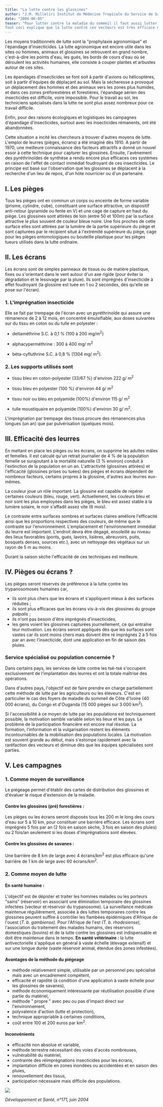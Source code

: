 ```yaml
---
title: "La lutte contre les glossines"
author: "J.M. Milleliri Institut de Médecine Tropicale du Service de Santé des Armées - Le Pharo, Marseille.  "
date: "2004-06-05"
teaser: "Pour lutter contre la maladie du sommeil il faut aussi lutter contre son vecteur, la glossine ou mouche tsé tsé. Cette mouche vit et se reproduit dans les endroits humides et ombragés, elle se déplace peu. Glossines mâles et femelles piquent (piqûre douloureuse) mais heureusement rares sont celles qui transmettent le parasite.  
Tout ceci explique que la lutte contre ces vecteurs est très efficace et a permis d'arrêter les épidémies."
---
```


Les moyens traditionnels de lutte sont la "prophylaxie agronomique" et l'épandage d'insecticides. La lutte agronomique est encore utile dans les sites où hommes, animaux et glossines se retrouvent en grand nombre, c'est-à-dire les points d'eau, les gués, les bords de cours d'eau où se déroulent les activités humaines, elle consiste à couper plantes et arbustes autour de ces sites.

Les épandages d'insecticides se font soit à partir d'avions ou hélicoptères, soit à partir d'équipes de déplaçant au sol. Mais la sécheresse a provoqué un déplacement des hommes et des animaux vers les zones plus humides, et dans ces zones préforestières et forestières, l'épandage aérien des insecticides est difficile, voire impossible. Pour le travail au sol, les techniciens spécialisés dans la lutte ne sont plus assez nombreux pour ce travail difficile.

Enfin, pour des raisons écologiques et logistiques les campagnes d'épandage d'insecticides, surtout avec les insecticides rémanents, ont été abandonnées.

Cette situation a incité les chercheurs à trouver d'autres moyens de lutte. L'emploi de leurres (pièges, écrans) a été imaginé dès 1910. A partir de 1970, une meilleure connaissance des facteurs attractifs a donné un nouvel essor à cette technique pour capturer les glossines. Ensuite, l'avènement des pyréthrinoïdes de synthèse a rendu encore plus efficaces ces systèmes en raison de l'effet de contact immédiat foudroyant de ces insecticides. Le principe est basé sur l'observation que les glossines se déplacent à la recherche d'un lieu de repos, d'un hôte nourricier ou d'un partenaire.

## I. Les pièges

Tous les pièges ont en commun un corps ou enceinte de forme variable (prisme, cylindre, cube), constituant une surface attractive, un dispositif anti-retour (pyramide ou fente en V) et une cage de capture en haut du piège. Les glossines sont attirées de loin (entre 50 et 100m) par la surface attractive le plus souvent de couleur bleue noire. Une fois proches de cette surface elles sont attirées par la lumière de la partie supérieure du piège et sont capturées par le récipient situé à l'extrémité supérieure du piège, cage pour les pièges entomologiques ou bouteille plastique pour les pièges tueurs utilisés dans la lutte ordinaire.

## II. Les écrans

Les écrans sont de simples panneaux de tissus ou de matière plastique, fixes ou s'orientant dans le vent autour d'un axe rigide (pour éviter la dégradation et le lessivage par la pluie). Ils sont imprégnés d'insecticide à effet foudroyant (la glossine est tuée en 1 ou 2 secondes, dès qu'elle se pose sur l'écran).

### 1. L'imprégnation insecticide

Elle se fait par trempage de l'écran avec un pyréthrinoïde qui assure une rémanence de 2 à 12 mois, en concentré émulsifiable, aux doses suivantes sur du tissu en coton ou du tulle en polyester :

+ deltaméthrine S.C. à 0,1 % (100 à 200 mg/m<sup>2</sup>)

+ alphacyperméthrine : 300 à 400 mg/ m<sup>2</sup>

+ béta-cyfluthrine S.C. à 0,8 % (1304 mg/ m<sup>2</sup>).

### 2. Les supports utilisés sont

*   tissu bleu en coton-polyester (33/67 %) d'environ 222 g/ m<sup>2</sup>
*   tissu bleu en polyester (100 %) d'environ 44 g/ m<sup>2</sup>

*   tissu noir ou bleu en polyamide (100%) d'environ 115 g/ m<sup>2</sup>
*   tulle moustiquaire en polyamide (100%) d'environ 30 g/ m<sup>2</sup>.

L'imprégnation par trempage des tissus procure des rémanences plus longues (un an) que par pulvérisation (quelques mois).

## III. Efficacité des leurres

En mettant en place les pièges ou les écrans, on supprime les adultes mâles et femelles. Il est calculé qu'un retrait journalier de 4 % de la population femelle se surajoutant à la mortalité naturelle (3 % environ) conduit à l'extinction de la population en un an. L'attractivité (glossines attirées) et l'efficacité (glossines prises ou tuées) des pièges et écrans dépendent de nombreux facteurs, certains propres à la glossine, d'autres aux leurres eux-mêmes.

La couleur joue un rôle important. La glossine est capable de repérer certaines couleurs (bleu, rouge, vert). Actuellement, les couleurs bleu et noir sont les plus employées dans les pièges, le bleu est assez stable à la lumière solaire, le noir s'affadit assez vite (8 mois).

Le contraste entre surfaces sombres et surfaces claires améliore l'efficacité ainsi que les proportions respectives des couleurs, de même que le contraste sur l'environnement. L'emplacement et l'environnement immédiat du leurre est important. L'endroit devra être dégagé, ensoleillé au niveau des lieux favorables (ponts, gués, lavoirs, lisières, abreuvoirs, puits, bosquets denses, sources etc.), avec un nettoyage des végétaux sur un rayon de 5 m au moins.

Durant la saison sèche l'efficacité de ces techniques est meilleure.

## IV. Pièges ou écrans ?

Les pièges seront réservés de préférence à la lutte contre les trypanosomoses humaines car,

*   ils sont plus chers que les écrans et s'appliquent mieux à des surfaces réduites ;
*   ils sont plus efficaces que les écrans vis-à-vis des glossines du groupe _palpalis_ ;
*   ils n'ont pas besoin d'être imprégnés d'insecticides,
*   les gens voient les glossines capturées journellement, ce qui entraîne leur motivation. Les écrans seront appliqués dès que les surfaces sont vastes car ils sont moins chers mais doivent être ré imprégnés 2 à 5 fois par an avec l'insecticide, dont une application en fin de saison des pluies.

### Service spécialisé ou population concernée ?

Dans certains pays, les services de lutte contre les tsé-tsé s'occupent exclusivement de l'implantation des leurres et ont la totale maîtrise des opérations.

Dans d'autres pays, l'objectif est de faire prendre en charge partiellement cette méthode de lutte par les agriculteurs ou les éleveurs. C'est en particulier le cas des foyers de maladie du sommeil de Côte d'Ivoire (40 000 écrans), du Congo et d'Ouganda (15 000 pièges sur 3 000 km<sup>2</sup>).

Si l'accessibilité à ce moyen de lutte par les populations est techniquement possible, la motivation semble variable selon les lieux et les pays. Le problème de la participation financière est encore mal résolue. La formation, l'information et la vulgarisation restent les éléments incontournables de la mobilisation des populations locales. La motivation est souvent grande au début, mais s'estompe rapidement avec la raréfaction des vecteurs et diminue dès que les équipes spécialisées sont parties.

## V. Les campagnes

### 1. Comme moyen de surveillance

Le piégeage permet d'établir des cartes de distribution des glossines et d'évaluer le risque d'extension de la maladie.

#### Contre les glossines (pré) forestières :

Les pièges ou les écrans seront disposés tous les 200 m le long des cours d'eau sur 5 à 10 km, pour constituer une barrière efficace. Les écrans sont imprégnés 5 fois par an (2 fois en saison sèche, 3 fois en saison des pluies) ou 2 fois/an seulement si les doses d'imprégnations sont élevées.

#### Contre les glossines de savanes :

Une barrière de 8 km de large avec 4 écrans/km<sup>2</sup> est plus efficace qu'une barrière de 1 km de large avec 60 écrans/km<sup>2</sup>.

### 2. Comme moyen de lutte

#### En santé humaine :

L'objectif est de dépister et traiter les hommes malades ou les porteurs "sains" (réservoir) en associant une élimination temporaire des glossines infectées (vecteur et réservoir du trypanosome). La surveillance médicale maintenue régulièrement, associée à des luttes temporaires contre les glossines peuvent suffire à contrôler les flambées épidémiques d'Afrique de l'ouest (_T. b_. _gambiense)._ Pour l'Afrique de l'est _(T. b. rhodesiense),_ l'association du traitement des malades humains, des réservoirs domestiques (bovins) et de la lutte contre les glossines est indispensable et doit être maintenue dans le temps. **En santé vétérinaire :** la lutte antivectorielle s'applique en général à vaste échelle (élevage extensif) et sur une longue durée (vaste réservoir animal, étendue des zones infestées).

#### Avantages de la méthode du piégeage

*   méthode relativement simple, utilisable par un personnel peu spécialisé mais avec un encadrement compétent,
*   efficacité et rapidité (à condition d'une application à vaste échelle pour les glossines de savanes),
*   méthode économiquement intéressante par réutilisation possible d'une partie du matériel,
*   méthode " propre " avec peu ou pas d'impact direct sur l'environnement,
*   polyvalence d'action (lutte et protection),
*   technique appropriable à certaines conditions,
*   coût entre 100 et 200 euros par km<sup>2</sup>.

#### Inconvénients

*   efficacité non absolue et variable,
*   méthode terrestre nécessitant des voies d'accès nombreuses,
*   vulnérabilité du matériel,
*   contrainte des réimprégnations insecticides pour les écrans,
*   implantation difficile en zones inondées ou accidentées et en saison des pluies,
*   renouvellement des tissus,
*   participation nécessaire mais difficile des populations.

![](i980-1.jpg)


_Développement et Santé, n°171, juin 2004_